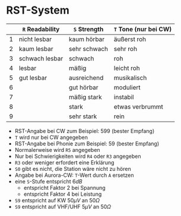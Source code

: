 # RST-System

|     | `R` Readability | `S` Strength | `T` Tone (nur bei CW) |
| --- | --------------- | ------------ | --------------------- |
| 1   | nicht lesbar    | kaum hörbar  | äußerst roh           |
| 2   | kaum lesbar     | sehr schwach | sehr roh              |
| 3   | schwach lesbar  | schwach      | roh                   |
| 4   | lesbar          | mäßig        | leicht roh            |
| 5   | gut lesbar      | ausreichend  | musikalisch           |
| 6   |                 | gut hörbar   | moduliert             |
| 7   |                 | mäßig stark  | instabil              |
| 8   |                 | stark        | etwas verbrummt       |
| 9   |                 | sehr stark   | rein                  |

- RST-Angabe bei CW zum Beispiel: 599 (bester Empfang)
- `T` wird nur bei CW angegeben
- RST-Angabe bei Phonie zum Beispiel: 59 (bester Empfang)
- Normalerweise wird `R5` angegeben
- Nur bei Schwierigkeiten wird `R4` oder `R3` angegeben
- `R3` oder weniger erfordert eine Erklärung
- `S0` gibt es nicht, die Station wäre nicht zu hören
- Angabe bei Aurora-CW: `T`-Wert durch `A` ersetzen
- eine `S`-Stufe entspricht $6 dB$
  - entspricht Faktor 2 bei Spannung
  - entspricht Faktor 4 bei Leistung
- `S9` entspricht auf KW $50 \mu V$ an $50 \Omega$
- `S9` entspricht auf VHF/UHF $5 \mu V$ an $50 \Omega$
